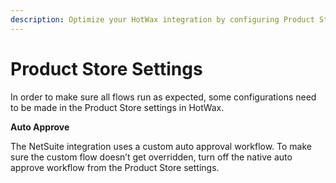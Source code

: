 ```yaml
---
description: Optimize your HotWax integration by configuring Product Store settings
---
```


# Product Store Settings

In order to make sure all flows run as expected, some configurations need to be made in the Product Store settings in HotWax.

**Auto Approve**

The NetSuite integration uses a custom auto approval workflow. To make sure the custom flow doesn’t get overridden, turn off the native auto approve workflow from the Product Store settings.
